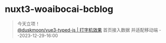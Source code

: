 # nuxt3-woaibocai-bcblog
> 今天立项！
> <br/>
> [@duskmoon/vue3-typed-js | 打字机效果](https://npmmirror.com/package/@duskmoon/vue3-typed-js)
> 首页接入数据 并适配移动端 --2023-12-29-16:00